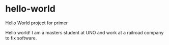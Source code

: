 # hello-world
Hello World project for primer


Hello world!  I am a masters student at UNO and work at a railroad company to fix software.  
